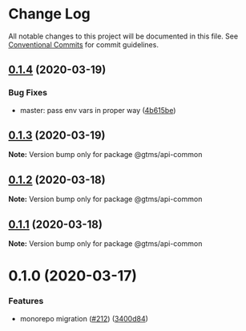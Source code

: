 # Change Log

All notable changes to this project will be documented in this file.
See [Conventional Commits](https://conventionalcommits.org) for commit guidelines.

## [0.1.4](https://github.com/gtms-org/gtms-frontend/compare/@gtms/api-common@0.1.3...@gtms/api-common@0.1.4) (2020-03-19)


### Bug Fixes

* master: pass env vars in proper way ([4b615be](https://github.com/gtms-org/gtms-frontend/commit/4b615be9a0f52cb4f1d98c257b70d115d3c16770))





## [0.1.3](https://github.com/gtms-org/gtms-frontend/compare/@gtms/api-common@0.1.2...@gtms/api-common@0.1.3) (2020-03-19)

**Note:** Version bump only for package @gtms/api-common





## [0.1.2](https://github.com/gtms-org/gtms-frontend/compare/@gtms/api-common@0.1.1...@gtms/api-common@0.1.2) (2020-03-18)

**Note:** Version bump only for package @gtms/api-common





## [0.1.1](https://github.com/gtms-org/gtms-frontend/compare/@gtms/api-common@0.1.0...@gtms/api-common@0.1.1) (2020-03-18)

**Note:** Version bump only for package @gtms/api-common





# 0.1.0 (2020-03-17)


### Features

* monorepo migration ([#212](https://github.com/gtms-org/gtms-frontend/issues/212)) ([3400d84](https://github.com/gtms-org/gtms-frontend/commit/3400d84f411612076adba5920af8b323b55f473a))
